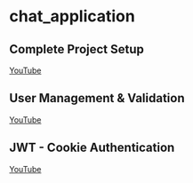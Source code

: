 # chat_application

## Complete Project Setup

[YouTube](https://www.youtube.com/watch?v=ujLUe1Hgd_Q&list=PLHiZ4m8vCp9PHnOIT7gd30PCBoYCpGoQM&index=33)

## User Management & Validation

[YouTube](https://www.youtube.com/watch?v=VclaxHIXrKw&list=PLHiZ4m8vCp9PHnOIT7gd30PCBoYCpGoQM&index=34)

## JWT - Cookie Authentication

[YouTube](https://www.youtube.com/watch?v=B63dURcrC5w&list=PLHiZ4m8vCp9PHnOIT7gd30PCBoYCpGoQM&index=33)
